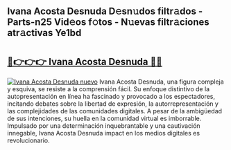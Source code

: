 ## Ivana Acosta Desnuda D𝚎sn𝚞dos filtr𝚊dos - Parts-n25 Vid𝚎os f𝚘tos - N𝚞evas filtr𝚊ciones atr𝚊ctivas Ye1bd

# <h2><a href="http://mb7a4z.tromn.icu/?c=Ivana+Acosta+Desnuda">🔗👉👉👉 Ivana Acosta Desnuda 🔗🔗</a></h2>

[![Ivana Acosta Desnuda nuevo](https://i.imgur.com/pEAQMta.gif)](http://mb7a4z.tromn.icu/?c=Ivana+Acosta+Desnuda)
Ivana Acosta Desnuda, una figura compleja y esquiva, se resiste a la comprensión fácil. Su enfoque distintivo de la autopresentación en línea ha fascinado y provocado a los espectadores, incitando debates sobre la libertad de expresión, la autorrepresentación y las complejidades de las comunidades digitales. A pesar de la ambigüedad de sus intenciones, su huella en la comunidad virtual es imborrable. Impulsado por una determinación inquebrantable y una cautivación innegable, Ivana Acosta Desnuda impact en los medios digitales es revolucionario.
